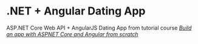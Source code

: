 # .NET + Angular Dating App

ASP.NET Core Web API + AngularJS Dating App from tutorial course [_Build an app with ASPNET Core and Angular from scratch_](https://www.udemy.com/course/build-an-app-with-aspnet-core-and-angular-from-scratch)
